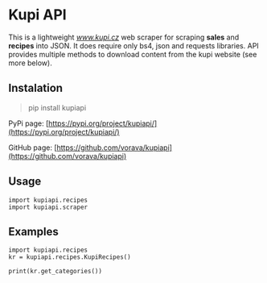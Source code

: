 # Kupi API

This is a lightweight *www.kupi.cz* web scraper for scraping **sales** and **recipes** into JSON. It does require only bs4, json and requests libraries. API provides multiple methods to download content from the kupi website (see more below).

## Instalation
> pip install kupiapi

PyPi page: [https://pypi.org/project/kupiapi/](https://pypi.org/project/kupiapi/)

GitHub page: [https://github.com/vorava/kupiapi](https://github.com/vorava/kupiapi)

## Usage
    import kupiapi.recipes
    import kupiapi.scraper


## Examples
    import kupiapi.recipes
    kr = kupiapi.recipes.KupiRecipes()
    
    print(kr.get_categories())
